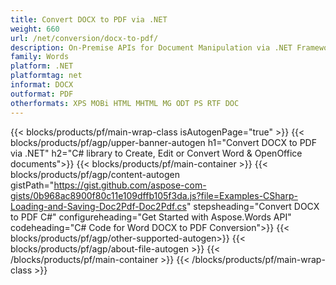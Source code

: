 ```yaml
---
title: Convert DOCX to PDF via .NET 
weight: 660
url: /net/conversion/docx-to-pdf/ 
description: On-Premise APIs for Document Manipulation via .NET Framework, .NET Core, Windows Azure, Mono or Xamarin Platforms
family: Words
platform: .NET
platformtag: net
informat: DOCX
outformat: PDF
otherformats: XPS MOBi HTML MHTML MG ODT PS RTF DOC
---
```


{{< blocks/products/pf/main-wrap-class isAutogenPage="true" >}}
{{< blocks/products/pf/agp/upper-banner-autogen h1="Convert DOCX to PDF via .NET" h2="C# library to Create, Edit or Convert Word & OpenOffice documents">}}
{{< blocks/products/pf/main-container >}}
{{< blocks/products/pf/agp/content-autogen gistPath="https://gist.github.com/aspose-com-gists/0b968ac8900f80c11e109dffb105f3da.js?file=Examples-CSharp-Loading-and-Saving-Doc2Pdf-Doc2Pdf.cs" stepsheading="Convert DOCX to PDF C#" configureheading="Get Started with Aspose.Words API" codeheading="C# Code for Word DOCX to PDF Conversion">}}
{{< blocks/products/pf/agp/other-supported-autogen>}}
{{< blocks/products/pf/agp/about-file-autogen >}}
{{< /blocks/products/pf/main-container >}}
{{< /blocks/products/pf/main-wrap-class >}}